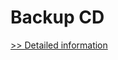 # Backup CD
[>> Detailed information](https://secure.shareit.com/shareit/product.html?productid=300857959&affiliateid=200057808)